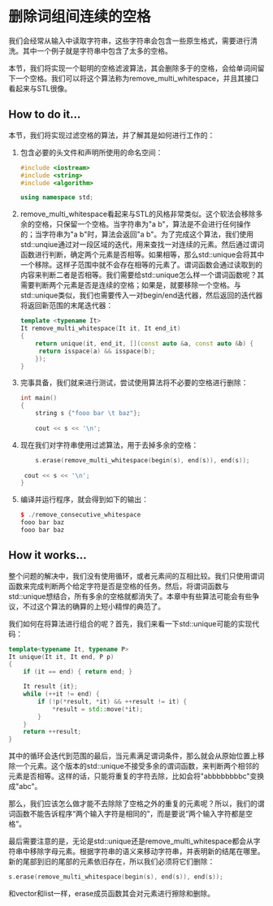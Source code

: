 # 删除词组间连续的空格

我们会经常从输入中读取字符串，这些字符串会包含一些原生格式，需要进行清洗。其中一个例子就是字符串中包含了太多的空格。

本节，我们将实现一个聪明的空格滤波算法，其会删除多于的空格，会给单词间留下一个空格。我们可以将这个算法称为remove_multi_whitespace，并且其接口看起来与STL很像。

## How to do it...

本节，我们将实现过滤空格的算法，并了解其是如何进行工作的：

1. 包含必要的头文件和声明所使用的命名空间：

   ```c++
   #include <iostream>
   #include <string>
   #include <algorithm>
   
   using namespace std;
   ```

2. remove_multi_whitespace看起来与STL的风格非常类似。这个软法会移除多余的空格，只保留一个空格。当字符串为"a b"，算法是不会进行任何操作的；当字符串为"a   b"时，算法会返回"a b"。为了完成这个算法，我们使用std::unqiue通过对一段区域的迭代，用来查找一对连续的元素。然后通过谓词函数进行判断，确定两个元素是否相等。如果相等，那么std::unique会将其中一个移除。这样子范围中就不会存在相等的元素了。谓词函数会通过读取到的内容来判断二者是否相等。我们需要给std::unique怎么样一个谓词函数呢？其需要判断两个元素是否是连续的空格；如果是，就要移除一个空格。与std::unique类似，我们也需要传入一对begin/end迭代器，然后返回的迭代器将返回新范围的末尾迭代器：

   ```c++
   template <typename It>
   It remove_multi_whitespace(It it, It end_it)
   {
       return unique(it, end_it, [](const auto &a, const auto &b) {
       	return isspace(a) && isspace(b);
       });
   }
   ```

3. 完事具备，我们就来进行测试，尝试使用算法将不必要的空格进行删除：

   ```c++
   int main()
   {
       string s {"fooo bar \t baz"};
       
       cout << s << '\n';
   ```

4. 现在我们对字符串使用过滤算法，用于去掉多余的空格：

   ```c++
       s.erase(remove_multi_whitespace(begin(s), end(s)), end(s));
       
   	cout << s << '\n';
   }
   ```

5. 编译并运行程序，就会得到如下的输出：

   ```c++
   $ ./remove_consecutive_whitespace
   fooo bar baz
   fooo bar baz
   ```

## How it works...

整个问题的解决中，我们没有使用循环，或者元素间的互相比较。我们只使用谓词函数来完成判断两个给定字符是否是空格的任务。然后，将谓词函数与std::unique想结合，所有多余的空格就都消失了。本章中有些算法可能会有些争议，不过这个算法的确算的上短小精悍的典范了。

我们如何在将算法进行组合的呢？首先，我们来看一下std::unique可能的实现代码：

```c++
template<typename It, typename P>
It unique(It it, It end, P p)
{
	if (it == end) { return end; }

    It result {it};
	while (++it != end) {
		if (!p(*result, *it) && ++result != it) {
			*result = std::move(*it);
		}
	}
	return ++result;
}
```

其中的循环会迭代到范围的最后，当元素满足谓词条件，那么就会从原始位置上移除一个元素。这个版本的std::unique不接受多余的谓词函数，来判断两个相邻的元素是否相等。这样的话，只能将重复的字符去除，比如会将"abbbbbbbbc"变换成"abc"。

那么，我们应该怎么做才能不去除除了空格之外的重复的元素呢？所以，我们的谓词函数不能告诉程序“两个输入字符是相同的”，而是要说“两个输入字符都是空格”。

最后需要注意的是，无论是std::unique还是remove_multi_whitespace都会从字符串中移除字母元素。根据字符串的语义来移动字符串，并表明新的结尾在哪里。新的尾部到旧的尾部的元素依旧存在，所以我们必须将它们删除：

```c++
s.erase(remove_multi_whitespace(begin(s), end(s)), end(s));
```

和vector和list一样，erase成员函数其会对元素进行擦除和删除。


